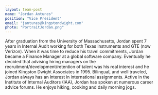 ```yaml
---
layout: team-post
name: "Jordan Antunes"
position: "Vice President"
email: "jantunes@kingstondwight.com"
photo: "PortraitJordan.png"
---
```


After graduation from the University of Massachusetts, Jordan spent 7 years in Internal Audit working for both Texas Instruments and GTE (now Verizon).  When it was time to reduce his travel commitments, Jordan became a Finance Manager at a global software company.  Eventually he decided that advising hiring managers on the recruitment/development/retention of talent was his real interest and he joined Kingston Dwight Associates in 1995.  Bilingual, and well traveled, Jordan always has an interest in international assignments. Active in the Institute of Internal Auditors (IAA), Jordan has spoken at numerous career advice forums.  He enjoys hiking, cooking and daily morning jogs.    